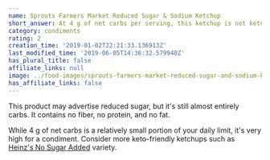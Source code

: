 ```yaml
---
name: Sprouts Farmers Market Reduced Sugar & Sodium Ketchup
short_answer: At 4 g of net carbs per serving, this ketchup is not keto-friendly.
category: condiments
rating: 2
creation_time: '2019-01-02T22:21:33.136913Z'
last_modified_time: '2019-06-05T14:36:32.579940Z'
has_plural_title: false
affiliate_links: null
image: ../food-images/sprouts-farmers-market-reduced-sugar-and-sodium-ketchup.jpg
has_affiliate_links: false
---
```


This product may advertise reduced sugar, but it's still almost entirely carbs. It contains no fiber, no protein, and no fat.

While 4 g of net carbs is a relatively small portion of your daily limit, it's very high for a condiment. Consider more keto-friendly ketchups such as [Heinz's No Sugar Added](/heinz-tomato-ketchup-no-sugar-added) variety.
